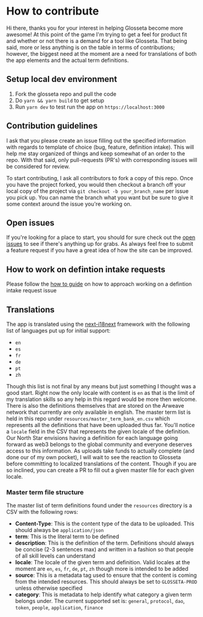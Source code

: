 # How to contribute

Hi there, thanks you for your interest in helping Glosseta become more awesome!  At this point of the game I'm trying to get a feel for product fit and whether or not there is a demand for a tool like Glosseta.  That being said, more or less anything is on the table in terms of contributions; however, the biggest need at the moment are a need for translations of both the app elements and the actual term definitions.

## Setup local dev environment

1. Fork the glosseta repo and pull the code
2. Do `yarn && yarn build` to get setup
3. Run `yarn dev` to test run the app on `https://localhost:3000`

## Contribution guidelines

I ask that you please create an issue filling out the specified information with regards to template of choice (bug, feature, definition intake).  This will help me stay organized of things and keep somewhat of an order to the repo.  With that said, only pull-requests (PR's) with corresponding issues will be considered for review.

To start contributing, I ask all contributors to fork a copy of this repo. Once you have the project forked, you would then checkout a branch off your local copy of the project via `git checkout -b your_branch_name` per issue you pick up. You can name the branch what you want but be sure to give it some context around the issue you're working on.

## Open issues

If you're looking for a place to start, you should for sure check out the [open issues](https://github.com/narbs91/glosseta/issues) to see if there's anything up for grabs.  As always feel free to submit a feature request if you have a great idea of how the site can be improved.

## How to work on defintion intake requests

Please follow the [how to guide](https://github.com/narbs91/glosseta/wiki/How-to-guide:-Definition-intake-request) on how to approach working on a defintion intake request issue

## Translations

The app is translated using the [next-i18next](https://github.com/isaachinman/next-i18next) framework with the following list of languages put up for initial support:

- `en`
- `es`
- `fr`
- `de`
- `pt`
- `zh`

Though this list is not final by any means but just something I thought was a good start.  Right now the only locale with content is `en` as that is the limit of my translation skills so any help in this regard would be more then welcome.  There is also the definitions themselves that are stored on the Arweave network that currently are only available in english.  The master term list is held in this repo under `resources/master_term_bank_en.csv` which represents all the definitions that have been uploaded thus far.  You'll notice a `locale` field in the CSV that represents the given locale of the definition. Our North Star envisions having a definition for each language going forward as web3 belongs to the global community and everyone deserves access to this information.  As uploads take funds to actually complete (and done our of my own pocket), I will wait to see the reaction to Glosseta before committing to localized translations of the content.  Though if you are so inclined, you can create a PR to fill out a given master file for each given locale.

### Master term file structure

The master list of term definitions found under the `resources` directory is a CSV with the following rows:
- **Content-Type**:  This is the content type of the data to be uploaded.  This should always be `application/json`
- **term**:  This is the literal term to be defined
- **description**: This is the definition of the term.  Definitions should always be concise (2-3 sentences max) and written in a fashion so that people of all skill levels can understand
- **locale**: The locale of the given term and definition.  Valid locales at the moment are `en`, `es`, `fr`, `de`, `pt`, `zh` though more is intended to be added
- **source**:  This is a metadata tag used to ensure that the content is coming from the intended resources.  This should always be set to `GLOSSETA-PROD` unless otherwise specified
- **category**:  This is metadata to help identify what category a given term belongs under.  The current supported set is: `general`, `protocol`, `dao`, `token`, `people`, `application`, `finance`
